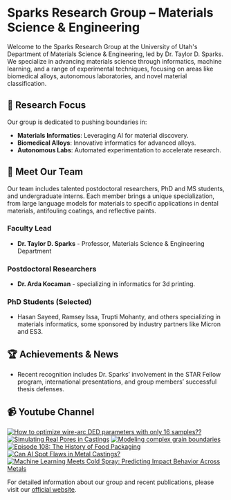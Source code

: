 # Sparks Research Group – Materials Science & Engineering

Welcome to the Sparks Research Group at the University of Utah's Department of Materials Science & Engineering, led by Dr. Taylor D. Sparks. We specialize in advancing materials science through informatics, machine learning, and a range of experimental techniques, focusing on areas like biomedical alloys, autonomous laboratories, and novel material classification.

## 🔬 **Research Focus**
Our group is dedicated to pushing boundaries in:
- **Materials Informatics**: Leveraging AI for material discovery.
- **Biomedical Alloys**: Innovative informatics for advanced alloys.
- **Autonomous Labs**: Automated experimentation to accelerate research.

## 👥 **Meet Our Team**
Our team includes talented postdoctoral researchers, PhD and MS students, and undergraduate interns. Each member brings a unique specialization, from large language models for materials to specific applications in dental materials, antifouling coatings, and reflective paints. 

### Faculty Lead
- **Dr. Taylor D. Sparks** - Professor, Materials Science & Engineering Department

### Postdoctoral Researchers
- **Dr. Arda Kocaman** - specializing in informatics for 3d printing.

### PhD Students (Selected)
- Hasan Sayeed, Ramsey Issa, Trupti Mohanty, and others specializing in materials informatics, some sponsored by industry partners like Micron and ES3.

## 🏆 **Achievements & News**
- Recent recognition includes Dr. Sparks’ involvement in the STAR Fellow program, international presentations, and group members’ successful thesis defenses.

## 📹 **Youtube Channel**
<!-- BEGIN YOUTUBE-CARDS -->
[![How to optimize wire-arc DED parameters with only 16 samples??](https://ytcards.demolab.com/?id=MBVAJGW4NII&title=How+to+optimize+wire-arc+DED+parameters+with+only+16+samples%3F%3F&lang=en&timestamp=1755630145&background_color=%230d1117&title_color=%23ffffff&stats_color=%23dedede&max_title_lines=1&width=250&border_radius=5 "How to optimize wire-arc DED parameters with only 16 samples??")](https://www.youtube.com/watch?v=MBVAJGW4NII)
[![Simulating Real Pores in Castings](https://ytcards.demolab.com/?id=tjIGUbeBm3w&title=Simulating+Real+Pores+in+Castings&lang=en&timestamp=1754460049&background_color=%230d1117&title_color=%23ffffff&stats_color=%23dedede&max_title_lines=1&width=250&border_radius=5 "Simulating Real Pores in Castings")](https://www.youtube.com/watch?v=tjIGUbeBm3w)
[![Modeling complex grain boundaries](https://ytcards.demolab.com/?id=3L3jyIgOMfA&title=Modeling+complex+grain+boundaries&lang=en&timestamp=1754373606&background_color=%230d1117&title_color=%23ffffff&stats_color=%23dedede&max_title_lines=1&width=250&border_radius=5 "Modeling complex grain boundaries")](https://www.youtube.com/watch?v=3L3jyIgOMfA)
[![Episode 108: The History of Food Packaging](https://ytcards.demolab.com/?id=nB4vJ-a2A6A&title=Episode+108%3A+The+History+of+Food+Packaging&lang=en&timestamp=1753874405&background_color=%230d1117&title_color=%23ffffff&stats_color=%23dedede&max_title_lines=1&width=250&border_radius=5 "Episode 108: The History of Food Packaging")](https://www.youtube.com/watch?v=nB4vJ-a2A6A)
[![Can AI Spot Flaws in Metal Castings?](https://ytcards.demolab.com/?id=3T4tC3jiQqg&title=Can+AI+Spot+Flaws+in+Metal+Castings%3F&lang=en&timestamp=1752213603&background_color=%230d1117&title_color=%23ffffff&stats_color=%23dedede&max_title_lines=1&width=250&border_radius=5 "Can AI Spot Flaws in Metal Castings?")](https://www.youtube.com/watch?v=3T4tC3jiQqg)
[![Machine Learning Meets Cold Spray: Predicting Impact Behavior Across Metals](https://ytcards.demolab.com/?id=sNJIytPpe48&title=Machine+Learning+Meets+Cold+Spray%3A+Predicting+Impact+Behavior+Across+Metals&lang=en&timestamp=1752127247&background_color=%230d1117&title_color=%23ffffff&stats_color=%23dedede&max_title_lines=1&width=250&border_radius=5 "Machine Learning Meets Cold Spray: Predicting Impact Behavior Across Metals")](https://www.youtube.com/watch?v=sNJIytPpe48)
<!-- END YOUTUBE-CARDS -->

For detailed information about our group and recent publications, please visit our [official website](https://my.eng.utah.edu/~sparks/group.html).

